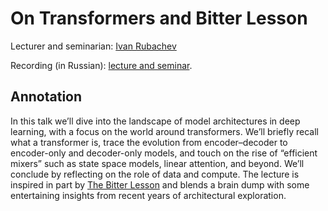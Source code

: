 # On Transformers and Bitter Lesson

Lecturer and seminarian: [Ivan Rubachev](https://www.hse.ru/org/persons/190912012/)

Recording (in Russian): [lecture and seminar](https://disk.yandex.ru/d/mzXlT0U3MzEZkQ/%D0%9F%D0%9C%D0%98/DL%202/lecture%2Bseminar_02.mp4).

## Annotation
In this talk we’ll dive into the landscape of model architectures in deep learning, with a focus on the world around transformers. We’ll briefly recall what a transformer is, trace the evolution from encoder–decoder to encoder-only and decoder-only models, and touch on the rise of “efficient mixers” such as state space models, linear attention, and beyond. We’ll conclude by reflecting on the role of data and compute. The lecture is inspired in part by [The Bitter Lesson](http://incompleteideas.net/IncIdeas/BitterLesson.html) and blends a brain dump with some entertaining insights from recent years of architectural exploration.